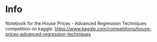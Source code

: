 # Info
Notebook for the House Prices - Advanced Regression Techniques competition on kaggle. 
https://www.kaggle.com/competitions/house-prices-advanced-regression-techniques
